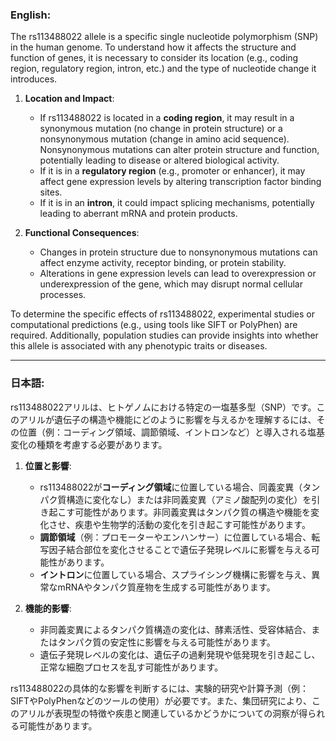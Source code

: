 ### English:
The rs113488022 allele is a specific single nucleotide polymorphism (SNP) in the human genome. To understand how it affects the structure and function of genes, it is necessary to consider its location (e.g., coding region, regulatory region, intron, etc.) and the type of nucleotide change it introduces. 

1. **Location and Impact**:
   - If rs113488022 is located in a **coding region**, it may result in a synonymous mutation (no change in protein structure) or a nonsynonymous mutation (change in amino acid sequence). Nonsynonymous mutations can alter protein structure and function, potentially leading to disease or altered biological activity.
   - If it is in a **regulatory region** (e.g., promoter or enhancer), it may affect gene expression levels by altering transcription factor binding sites.
   - If it is in an **intron**, it could impact splicing mechanisms, potentially leading to aberrant mRNA and protein products.

2. **Functional Consequences**:
   - Changes in protein structure due to nonsynonymous mutations can affect enzyme activity, receptor binding, or protein stability.
   - Alterations in gene expression levels can lead to overexpression or underexpression of the gene, which may disrupt normal cellular processes.

To determine the specific effects of rs113488022, experimental studies or computational predictions (e.g., using tools like SIFT or PolyPhen) are required. Additionally, population studies can provide insights into whether this allele is associated with any phenotypic traits or diseases.

---

### 日本語:
rs113488022アリルは、ヒトゲノムにおける特定の一塩基多型（SNP）です。このアリルが遺伝子の構造や機能にどのように影響を与えるかを理解するには、その位置（例：コーディング領域、調節領域、イントロンなど）と導入される塩基変化の種類を考慮する必要があります。

1. **位置と影響**:
   - rs113488022が**コーディング領域**に位置している場合、同義変異（タンパク質構造に変化なし）または非同義変異（アミノ酸配列の変化）を引き起こす可能性があります。非同義変異はタンパク質の構造や機能を変化させ、疾患や生物学的活動の変化を引き起こす可能性があります。
   - **調節領域**（例：プロモーターやエンハンサー）に位置している場合、転写因子結合部位を変化させることで遺伝子発現レベルに影響を与える可能性があります。
   - **イントロン**に位置している場合、スプライシング機構に影響を与え、異常なmRNAやタンパク質産物を生成する可能性があります。

2. **機能的影響**:
   - 非同義変異によるタンパク質構造の変化は、酵素活性、受容体結合、またはタンパク質の安定性に影響を与える可能性があります。
   - 遺伝子発現レベルの変化は、遺伝子の過剰発現や低発現を引き起こし、正常な細胞プロセスを乱す可能性があります。

rs113488022の具体的な影響を判断するには、実験的研究や計算予測（例：SIFTやPolyPhenなどのツールの使用）が必要です。また、集団研究により、このアリルが表現型の特徴や疾患と関連しているかどうかについての洞察が得られる可能性があります。